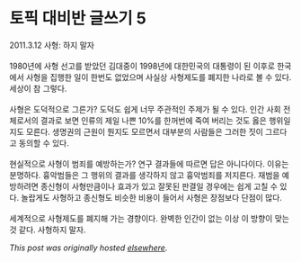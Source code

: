 # 토픽 대비반 글쓰기 5

<p>2011.3.12 사형: 하지 말자<br><br>1980년에 사형 선고를 받았던 김대중이 1998년에 대한민국의 대통령이 된 이후로 한국에서 사형을 집행한 일이 한번도 없었으며 사실상 사형제도를 폐지한 나라로 볼 수 있다. 세상이 참 그렇다.<br><br>사형은 도덕적으로 그른가? 도덕도 쉽게 너무 주관적인 주제가 될 수 있다. 인간 사회 전체로서의 결과로 보면 인류의 제일 나쁜 10%를 한꺼번에 죽여 버리는 것도 옳은 행위일지도 모른다. 생명권의 근원이 뭔지도 모르면서 대부분의 사람들은 그러한 짓이 그르다고 동의할 수 있다.<br><br>현실적으로 사형이 범죄를 예방하는가? 연구 결과들에 따르면 답은 아니다이다. 이유는 분명하다. 흉악범들은 그 행위의 결과를 생각하지 않고 흉악범죄를 저지른다. 재범을 예방하려면 종신형이 사형만큼이나 효과가 있고 잘못된 판결일 경우에는 쉽게 고칠 수 있다. 놀랍게도 사형하고 종신형도 비슷한 비용이 들어서 사형은 장점보다 단점이 많다.<br><br>세계적으로 사형제도를 폐지해 가는 경향이다. 완벽한 인간이 없는 이상 이 방향이 맞는 것 같다. 사형하지 말자.</p>


*This post was originally hosted [elsewhere](http://planspace.blogspot.com/2011/03/5.html).*
